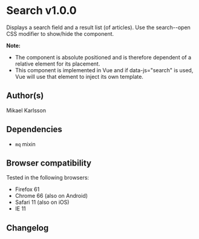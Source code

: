 # Search v1.0.0

Displays a search field and a result list (of articles). Use the search--open CSS modifier to show/hide the component.

**Note:**

- The component is absolute positioned and is therefore dependent of a relative element for its placement.
- This component is implemented in Vue and if data-js="search" is used, Vue will use that element to inject its own template.

## Author(s)

Mikael Karlsson

## Dependencies

- `mq` mixin

## Browser compatibility

Tested in the following browsers:

- Firefox 61
- Chrome 66 (also on Android)
- Safari 11 (also on iOS)
- IE 11

## Changelog

